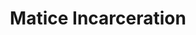 ---
title: Matice Incarceration
categories: ['incarceration']
contributors: dawud and matice
excerpt: >
    "Imagine existing in a world full of people who dislike, may even hate you because you represent something they refuse to comprehend - like the difference in cultural disposition, political views, etc. Imagine that these people who dislike you control vital resources like toilet paper, mail, food, when the heat will come or go off, and other services."
images:
    - matice-incarceration-web.jpg
featured: true
featured_order: 16
---